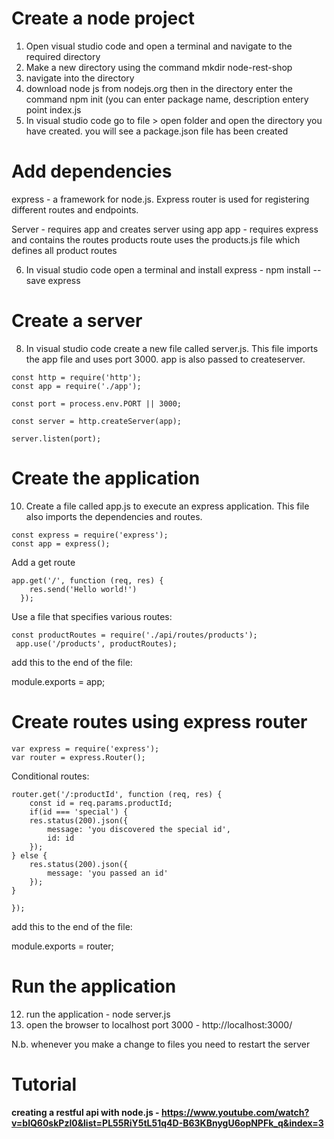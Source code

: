Create a node project
=======================

1. Open visual studio code and open a terminal and navigate to the required directory
2. Make a new directory using the command mkdir node-rest-shop
3. navigate into the directory
4. download node js from nodejs.org then in the directory enter the command npm init (you can enter package name, description entery point index.js
5. In visual studio code go to file > open folder and open the directory you have created. you will see a package.json file has been created

Add dependencies
=================

express - a framework for node.js. Express router is used for registering different routes and endpoints.

Server - requires app and creates server using app
app - requires express and contains the routes
products route uses the products.js file which defines all product routes

6. In visual studio code open a terminal and install express - npm install --save express

Create a server
================
8. In visual studio code create a new file called server.js.  This file imports the app file and uses port 3000. app is also passed to createserver.

```
const http = require('http');
const app = require('./app');

const port = process.env.PORT || 3000;

const server = http.createServer(app);

server.listen(port);
```

Create the application
========================
10. Create a file called app.js to execute an express application. This file also imports the dependencies and routes.

```
const express = require('express');
const app = express();
```

Add a get route

```
app.get('/', function (req, res) {
    res.send('Hello world!')
  });
```

Use a file that specifies various routes:

```
const productRoutes = require('./api/routes/products');
 app.use('/products', productRoutes);
 ```
 add this to the end of the file:
 
 module.exports = app;
 
Create routes using express router
===================================
```
var express = require('express');
var router = express.Router();
```

Conditional routes:

```
router.get('/:productId', function (req, res) {
    const id = req.params.productId;
    if(id === 'special') {
    res.status(200).json({
        message: 'you discovered the special id',
        id: id
    });
} else {
    res.status(200).json({
        message: 'you passed an id'
    });
}

});
```

add this to the end of the file:

module.exports = router;

Run the application
=======================
12. run the application - node server.js
13. open the browser to localhost port 3000 - http://localhost:3000/

N.b. whenever you make a change to files you need to restart the server



Tutorial
========
**creating a restful api with node.js - https://www.youtube.com/watch?v=blQ60skPzl0&list=PL55RiY5tL51q4D-B63KBnygU6opNPFk_q&index=3**
